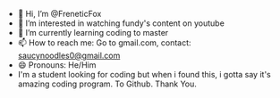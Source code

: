 - 👋 Hi, I’m @FreneticFox
- 👀 I’m interested in watching fundy's content on youtube
- 🌱 I’m currently learning coding to master
- 📫 How to reach me: Go to gmail.com, contact: saucynoodles0@gmail.com
- 😄 Pronouns: He/Him
- I'm a student looking for coding but when i found this, i gotta say it's amazing coding program. To Github. Thank You.
<!---
FreneticFox/FreneticFox is a ✨ special ✨ repository because its `README.md` (this file) appears on your GitHub profile.
You can click the Preview link to take a look at your changes.
--->
